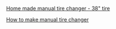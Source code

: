 [Home made manual tire changer - 38" tire](https://youtu.be/-KSpG8LvNdc)

[How to make manual tire changer](https://youtu.be/doqiEhPtZDI)

